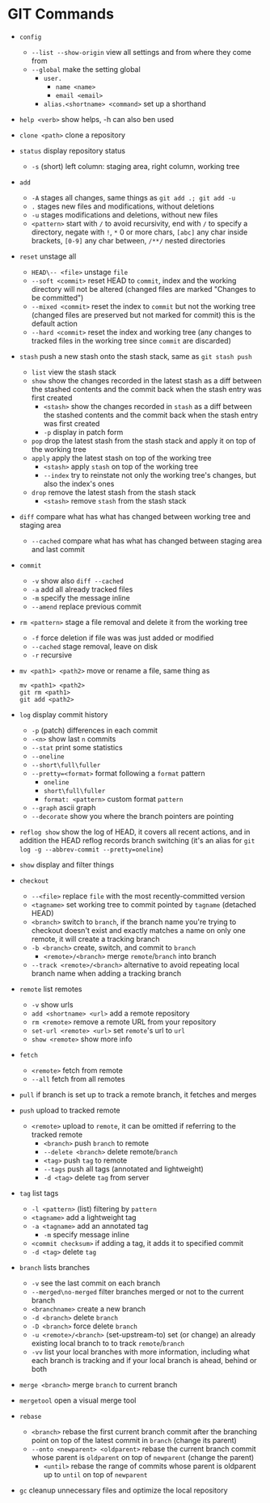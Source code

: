 # GIT Commands

* `config`
  * `--list --show-origin` view all settings and from where they come from
  * `--global` make the setting global
    * `user.`
      * `name <name>`
      * `email <email>`
    * `alias.<shortname> <command>` set up a shorthand
* `help <verb>` show helps, -h can also ben used
* `clone <path>` clone a repository
* `status` display repository status
  * `-s` (short) left column: staging area, right column, working tree
* `add`
  * `-A` stages all changes, same things as `git add .; git add -u`
  * `.` stages new files and modifications, without deletions
  * `-u` stages modifications and deletions, without new files
  * `<pattern>` start with `/` to avoid recursivity, end with `/` to specify a directory, negate with `!`, `*` 0 or more chars, `[abc]` any char inside brackets, `[0-9]` any char between, `/**/` nested directories
* `reset` unstage all
  * `HEAD\-- <file>` unstage `file`
  * `--soft <commit>` reset HEAD to `commit`, index and the working directory will not be altered (changed files are marked "Changes to be committed")
  * `--mixed <commit>` reset the index to `commit` but not the working tree (changed files are preserved but not marked for commit) this is the default action
  * `--hard <commit>` reset the index and working tree (any changes to tracked files in the working tree since `commit` are discarded)
* `stash` push a new stash onto the stash stack, same as `git stash push`
  * `list` view the stash stack
  * `show` show the changes recorded in the latest stash as a diff between the stashed contents and the commit back when the stash entry was first created
    * `<stash>` show the changes recorded in `stash` as a diff between the stashed contents and the commit back when the stash entry was first created
    * `-p` display in patch form
  * `pop` drop the latest stash from the stash stack and apply it on top of the working tree
  * `apply` apply the latest stash on top of the working tree
    * `<stash>` apply `stash` on top of the working tree
    * `--index` try to reinstate not only the working tree's changes, but also the index's ones
  * `drop` remove the latest stash from the stash stack
    * `<stash>` remove `stash` from the stash stack
* `diff` compare what has what has changed between working tree and staging area
  * `--cached` compare what has what has changed between staging area and last commit
* `commit`
  * `-v` show also `diff --cached`
  * `-a` add all already tracked files
  * `-m` specify the message inline
  * `--amend` replace previous commit
* `rm <pattern>` stage a file removal and delete it from the working tree
  * `-f` force deletion if file was was just added or modified
  * `--cached` stage removal, leave on disk
  * `-r` recursive
* `mv <path1> <path2>` move or rename a file, same thing as

      mv <path1> <path2>  
      git rm <path1>
      git add <path2>
* `log` display commit history
  * `-p` (patch) differences in each commit
  * `-<n>` show last `n` commits
  * `--stat` print some statistics
  * `--oneline`
  * `--short\full\fuller`
  * `--pretty=<format>` format following a `format` pattern
    * `oneline`
    * `short\full\fuller`
    * `format: <pattern>` custom format `pattern`
  * `--graph` ascii graph
  * `--decorate` show you where the branch pointers are pointing
* `reflog show` show the log of HEAD, it covers all recent actions, and in addition the HEAD reflog records branch switching (it's an alias for `git log -g --abbrev-commit --pretty=oneline`) 
* `show` display and filter things
* `checkout`
  * `--<file>` replace `file` with the most recently-committed version
  * `<tagname>` set working tree to commit pointed by `tagname` (detached HEAD)
  * `<branch>` switch to `branch`, if the branch name you're trying to checkout doesn't exist and exactly matches a name on only one remote, it will create a tracking branch
  * `-b <branch>` create, switch, and commit to `branch`
    * `<remote>/<branch>` merge `remote`/`branch` into branch
  * `--track <remote>/<branch>` alternative to avoid repeating local branch name when adding a tracking branch
* `remote` list remotes
  * `-v` show urls
  * `add <shortname> <url>` add a remote repository
  * `rm <remote>` remove a remote URL from your repository
  * `set-url <remote> <url>` set `remote`'s url to `url`
  * `show <remote>` show more info
* `fetch`
  * `<remote>` fetch from remote
  * `--all` fetch from all remotes
* `pull` if branch is set up to track a remote branch, it fetches and merges
* `push` upload to tracked remote
  * `<remote>` upload to `remote`, it can be omitted if referring to the tracked remote
    * `<branch>` push `branch` to remote
    * `--delete <branch>` delete remote/`branch`
    * `<tag>` push `tag` to remote
    * `--tags` push all tags (annotated and lightweight)
    * `-d <tag>` delete `tag` from server
* `tag` list tags
  * `-l <pattern>` (list) filtering by `pattern`
  * `<tagname>` add a lightweight tag
  * `-a <tagname>` add an annotated tag
    * `-m` specify message inline
  * `<commit checksum>` if adding a tag, it adds it to specified commit
  * `-d <tag>` delete `tag`
* `branch` lists branches
  * `-v` see the last commit on each branch
  * `--merged\no-merged` filter branches merged or not to the current branch
  * `<branchname>` create a new branch
  * `-d <branch>` delete `branch`
  * `-D <branch>` force delete `branch`
  * `-u <remote>/<branch>` (set-upstream-to) set (or change) an already existing local branch to to track `remote`/`branch`
  * `-vv` list your local branches with more information, including what each branch is tracking and if your local branch is ahead, behind or both
* `merge <branch>` merge `branch` to current branch
* `mergetool` open a visual merge tool
* `rebase`
  * `<branch>` rebase the first current branch commit after the branching point on top of the latest commit in `branch` (change its parent)
  * `--onto <newparent> <oldparent>` rebase the current branch commit whose parent is `oldparent` on top of `newparent` (change the parent)
    * `<until>` rebase the range of commits whose parent is oldparent up to `until` on top of `newparent`
* `gc` cleanup unnecessary files and optimize the local repository
